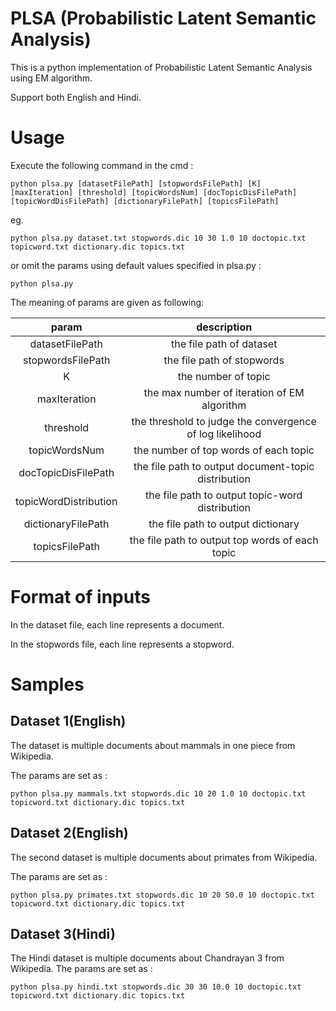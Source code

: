 # PLSA (Probabilistic Latent Semantic Analysis) 

This is a python implementation of Probabilistic Latent Semantic Analysis using EM algorithm.

Support both English and Hindi.

# Usage

Execute the following command in the cmd :

```
python plsa.py [datasetFilePath] [stopwordsFilePath] [K] [maxIteration] [threshold] [topicWordsNum] [docTopicDisFilePath] [topicWordDisFilePath] [dictionaryFilePath] [topicsFilePath]
```

eg. 

```
python plsa.py dataset.txt stopwords.dic 10 30 1.0 10 doctopic.txt topicword.txt dictionary.dic topics.txt 
```

or omit the params using default values specified in plsa.py :

```
python plsa.py
```

The meaning of params are given as following:

|param|description|
|:---:|:---------:|
|datasetFilePath|the file path of dataset|
|stopwordsFilePath|the file path of stopwords|
|K|the number of topic|
|maxIteration|the max number of iteration of EM algorithm|
|threshold|the threshold to judge the convergence of log likelihood|
|topicWordsNum|the number of top words of each topic|
|docTopicDisFilePath|the file path to output document-topic distribution|
|topicWordDistribution|the file path to output topic-word distribution|
|dictionaryFilePath|the file path to output dictionary|
|topicsFilePath|the file path to output top words of each topic|

# Format of inputs

In the dataset file, each line represents a document.

In the stopwords file, each line represents a stopword.

# Samples

## Dataset 1(English)

The dataset is multiple documents about mammals in one piece from Wikipedia.

The params are set as :

```
python plsa.py mammals.txt stopwords.dic 10 20 1.0 10 doctopic.txt topicword.txt dictionary.dic topics.txt 
```

## Dataset 2(English)

The second dataset is multiple documents about primates from Wikipedia.

The params are set as :

```
python plsa.py primates.txt stopwords.dic 10 20 50.0 10 doctopic.txt topicword.txt dictionary.dic topics.txt 
```

## Dataset 3(Hindi)

The Hindi dataset is multiple documents about Chandrayan 3 from Wikipedia.
The params are set as :

```
python plsa.py hindi.txt stopwords.dic 30 30 10.0 10 doctopic.txt topicword.txt dictionary.dic topics.txt 
```
